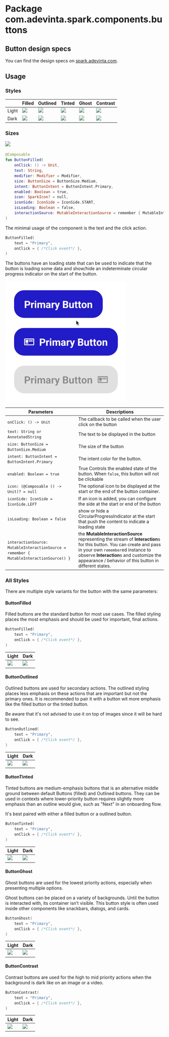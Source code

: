 # Package com.adevinta.spark.components.buttons

## Button design specs

You can find the design specs
on [spark.adevinta.com](https://spark.adevinta.com/1186e1705/p/34b742-button/b/32e1a2).

## Usage

### Styles

|       | Filled                                                                                                                                                                           | Outlined                                                                                                                                                                           | Tinted                                                                                                                                                                           | Ghost                                                                                                                                                                           | Contrast                                                                                                                                                                           |
|-------|----------------------------------------------------------------------------------------------------------------------------------------------------------------------------------|------------------------------------------------------------------------------------------------------------------------------------------------------------------------------------|----------------------------------------------------------------------------------------------------------------------------------------------------------------------------------|---------------------------------------------------------------------------------------------------------------------------------------------------------------------------------|------------------------------------------------------------------------------------------------------------------------------------------------------------------------------------|
| Light | ![](../../../../../../../../../spark-screenshot-testing/src/test/snapshots/images/com.adevinta.spark_PreviewScreenshotTests_preview_tests_buttons_buttonfilledintents_light.png) | ![](../../../../../../../../../spark-screenshot-testing/src/test/snapshots/images/com.adevinta.spark_PreviewScreenshotTests_preview_tests_buttons_buttonoutlinedintents_light.png) | ![](../../../../../../../../../spark-screenshot-testing/src/test/snapshots/images/com.adevinta.spark_PreviewScreenshotTests_preview_tests_buttons_buttontintedintents_light.png) | ![](../../../../../../../../../spark-screenshot-testing/src/test/snapshots/images/com.adevinta.spark_PreviewScreenshotTests_preview_tests_buttons_buttonghostintents_light.png) | ![](../../../../../../../../../spark-screenshot-testing/src/test/snapshots/images/com.adevinta.spark_PreviewScreenshotTests_preview_tests_buttons_buttoncontrastintents_light.png) |
| Dark  | ![](../../../../../../../../../spark-screenshot-testing/src/test/snapshots/images/com.adevinta.spark_PreviewScreenshotTests_preview_tests_buttons_buttonfilledintents_dark.png)  | ![](../../../../../../../../../spark-screenshot-testing/src/test/snapshots/images/com.adevinta.spark_PreviewScreenshotTests_preview_tests_buttons_buttonoutlinedintents_dark.png)  | ![](../../../../../../../../../spark-screenshot-testing/src/test/snapshots/images/com.adevinta.spark_PreviewScreenshotTests_preview_tests_buttons_buttontintedintents_dark.png)  | ![](../../../../../../../../../spark-screenshot-testing/src/test/snapshots/images/com.adevinta.spark_PreviewScreenshotTests_preview_tests_buttons_buttonghostintents_dark.png)  | ![](../../../../../../../../../spark-screenshot-testing/src/test/snapshots/images/com.adevinta.spark_PreviewScreenshotTests_preview_tests_buttons_buttoncontrastintents_dark.png)  |

### Sizes

![](../../../../../../../../../spark-screenshot-testing/src/test/snapshots/images/com.adevinta.spark_PreviewScreenshotTests_preview_tests_buttons_buttonsizes_light.png)

```kotlin
@Composable
fun ButtonFilled(
    onClick: () -> Unit,
    text: String,
    modifier: Modifier = Modifier,
    size: ButtonSize = ButtonSize.Medium,
    intent: ButtonIntent = ButtonIntent.Primary,
    enabled: Boolean = true,
    icon: SparkIcon? = null,
    iconSide: IconSide = IconSide.START,
    isLoading: Boolean = false,
    interactionSource: MutableInteractionSource = remember { MutableInteractionSource() },
)
```

The minimal usage of the component is the text and the click action.

```kotlin
ButtonFilled(
    text = "Primary",
    onClick = { /*Click event*/ },
)
```

The buttons have an loading state that can be used to indicate that the button is loading some
data and show/hide an indeterminate circular progress indicator on the start of the button.

![](../../../../../../../../../art/components/button/loading-button.gif)

| Parameters                                                                              | Descriptions                                                                                                                                                                                                                                                    |
|-----------------------------------------------------------------------------------------|-----------------------------------------------------------------------------------------------------------------------------------------------------------------------------------------------------------------------------------------------------------------|
| `onClick: () -> Unit`                                                                   | The callback to be called when the user click on the button                                                                                                                                                                                                     |
| `text: String or AnnotatedString`                                                       | The text to be displayed in the button                                                                                                                                                                                                                          | Modifier to be applied to the button                                                                                                                       |
| `size: ButtonSize = ButtonSize.Medium`                                                  | The size of the button                                                                                                                                                                                                                                          |
| `intent: ButtonIntent = ButtonIntent.Primary`                                           | The intent color for the button.                                                                                                                                                                                                                                |
| `enabled: Boolean = true`                                                               | True Controls the enabled state of the button. When `false`, this button will not be clickable                                                                                                                                                                  |
| `icon: (@Composable () -> Unit)? = null`                                                | The optional icon to be displayed at the start or the end of the button container.                                                                                                                                                                              |
| `iconSide: IconSide = IconSide.LEFT`                                                    | If an icon is added, you can configure the side at the start or end of the button                                                                                                                                                                               |
| `isLoading: Boolean = false`                                                            | show or hide a CircularProgressIndicator at the start that push the content to indicate a loading state                                                                                                                                                         |
| `interactionSource: MutableInteractionSource = remember { MutableInteractionSource() }` | the **MutableInteractionSource** representing the stream of **Interaction**s for this button. You can create and pass in your own `remember`ed instance to observe **Interaction**s and customize the appearance / behavior of this button in different states. |

### All Styles

There are multiple style variants for the button with the same parameters:

#### ButtonFilled

Filled buttons are the standard button for most use cases. The filled styling places the most
emphasis and should be used for important, final actions.

```kotlin
ButtonFilled(
    text = "Primary",
    onClick = { /*Click event*/ },
)
```

| Light                                                                                                                                                                      | Dark                                                                                                                                                                      |
|----------------------------------------------------------------------------------------------------------------------------------------------------------------------------|---------------------------------------------------------------------------------------------------------------------------------------------------------------------------|
| ![](../../../../../../../../../spark-screenshot-testing/src/test/snapshots/images//com.adevinta.spark_PreviewScreenshotTests_preview_tests_buttons_buttonfilled_light.png) | ![](../../../../../../../../../spark-screenshot-testing/src/test/snapshots/images//com.adevinta.spark_PreviewScreenshotTests_preview_tests_buttons_buttonfilled_dark.png) |

#### ButtonOutlined

Outlined buttons are used for secondary actions. The outlined styling places less emphasis on these
actions that are important but not the primary ones.
It is recommended to pair it with a button wit more emphasis like the filled button or the tinted
button.

Be aware that it's not advised to use it on top of images since it will be hard to see.

```kotlin
ButtonOutlined(
    text = "Primary",
    onClick = { /*Click event*/ },
)
```

| Light                                                                                                                                                                        | Dark                                                                                                                                                                        |
|------------------------------------------------------------------------------------------------------------------------------------------------------------------------------|-----------------------------------------------------------------------------------------------------------------------------------------------------------------------------|
| ![](../../../../../../../../../spark-screenshot-testing/src/test/snapshots/images//com.adevinta.spark_PreviewScreenshotTests_preview_tests_buttons_buttonoutlined_light.png) | ![](../../../../../../../../../spark-screenshot-testing/src/test/snapshots/images//com.adevinta.spark_PreviewScreenshotTests_preview_tests_buttons_buttonoutlined_dark.png) |

#### ButtonTinted

Tinted buttons are medium-emphasis buttons that is an alternative middle ground between
default Buttons (filled) and Outlined buttons. They can be used in contexts where lower-priority
button requires slightly more emphasis than an outline would give, such as "Next" in an onboarding
flow.

It's best paired with either a filled button or a outlined button.

```kotlin
ButtonTinted(
    text = "Primary",
    onClick = { /*Click event*/ },
)
```

| Light                                                                                                                                                                      | Dark                                                                                                                                                                      |
|----------------------------------------------------------------------------------------------------------------------------------------------------------------------------|---------------------------------------------------------------------------------------------------------------------------------------------------------------------------|
| ![](../../../../../../../../../spark-screenshot-testing/src/test/snapshots/images//com.adevinta.spark_PreviewScreenshotTests_preview_tests_buttons_buttontinted_light.png) | ![](../../../../../../../../../spark-screenshot-testing/src/test/snapshots/images//com.adevinta.spark_PreviewScreenshotTests_preview_tests_buttons_buttontinted_dark.png) |

#### ButtonGhost

Ghost buttons are used for the lowest priority actions, especially when presenting multiple options.

Ghost buttons can be placed on a variety of backgrounds. Until the button is interacted with, its
container isn’t visible.
This button style is often used inside other components like snackbars, dialogs, and cards.

```kotlin
ButtonGhost(
    text = "Primary",
    onClick = { /*Click event*/ },
)
```

| Light                                                                                                                                                                     | Dark                                                                                                                                                                     |
|---------------------------------------------------------------------------------------------------------------------------------------------------------------------------|--------------------------------------------------------------------------------------------------------------------------------------------------------------------------|
| ![](../../../../../../../../../spark-screenshot-testing/src/test/snapshots/images//com.adevinta.spark_PreviewScreenshotTests_preview_tests_buttons_buttonghost_light.png) | ![](../../../../../../../../../spark-screenshot-testing/src/test/snapshots/images//com.adevinta.spark_PreviewScreenshotTests_preview_tests_buttons_buttonghost_dark.png) |

#### ButtonContrast

Contrast buttons are used for the high to mid priority actions when the background is dark like on
an image or a video.

```kotlin
ButtonContrast(
    text = "Primary",
    onClick = { /*Click event*/ },
)
```

| Light                                                                                                                                                                        | Dark                                                                                                                                                                        |
|------------------------------------------------------------------------------------------------------------------------------------------------------------------------------|-----------------------------------------------------------------------------------------------------------------------------------------------------------------------------|
| ![](../../../../../../../../../spark-screenshot-testing/src/test/snapshots/images//com.adevinta.spark_PreviewScreenshotTests_preview_tests_buttons_buttoncontrast_light.png) | ![](../../../../../../../../../spark-screenshot-testing/src/test/snapshots/images//com.adevinta.spark_PreviewScreenshotTests_preview_tests_buttons_buttoncontrast_dark.png) |
